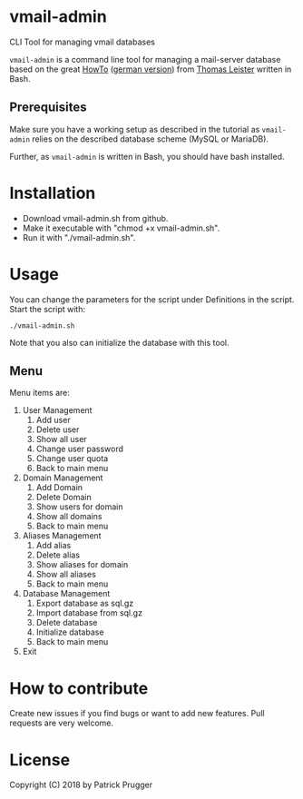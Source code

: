 # vmail-admin
CLI Tool for managing vmail databases

`vmail-admin` is a command line tool for managing a mail-server database
based on the great [HowTo](https://thomas-leister.de/en/mailserver-debian-stretch) ([german version](https://thomas-leister.de/mailserver-debian-stretch/))
from [Thomas Leister](https://thomas-leister.de) written in Bash.

## Prerequisites

Make sure you have a working setup as described in the tutorial as `vmail-admin`
relies on the described database scheme (MySQL or MariaDB).

Further, as `vmail-admin` is written in Bash, you should have bash installed.

# Installation

* Download vmail-admin.sh from github.
* Make it executable with "chmod +x vmail-admin.sh".
* Run it with "./vmail-admin.sh".

# Usage

You can change the parameters for the script under Definitions in the script.
Start the script with:
```shell
./vmail-admin.sh
```
Note that you also can initialize the database with this tool.

## Menu

Menu items are:
1. User Management
    1. Add user
    2. Delete user
    3. Show all user
    4. Change user password
    5. Change user quota
    6. Back to main menu
2. Domain Management
    1. Add Domain
    2. Delete Domain
    3. Show users for domain
    4. Show all domains
    5. Back to main menu
3. Aliases Management
    1. Add alias
    2. Delete alias
    3. Show aliases for domain
    4. Show all aliases
    5. Back to main menu  
4. Database Management
    1. Export database as sql.gz
    2. Import database from sql.gz
    3. Delete database
    4. Initialize database
    5. Back to main menu
5. Exit


# How to contribute

Create new issues if you find bugs or want to add new features. Pull requests are
very welcome.

# License

Copyright (C) 2018 by Patrick Prugger
